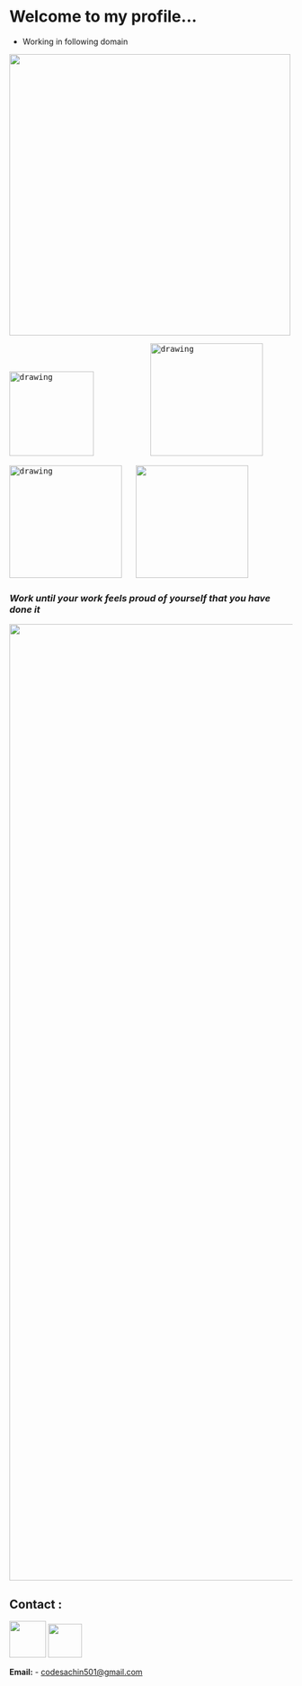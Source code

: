 # Welcome to my profile...
- Working in following domain

<img src = "https://user-images.githubusercontent.com/77486237/164686410-13af56ef-b5f9-47b9-bb61-4603bad78a55.png" width="500"/>
<pre>
<img src="https://docs.microsoft.com/cs-cz/windows/images/c-logo.png" alt="drawing" width="150"/>            <img src="https://i.pinimg.com/originals/74/50/14/74501403f53a5ed702543483addd5e21.gif" alt="drawing" width="200"/>    
</pre>
<pre>
<img src="https://content.techgig.com/photo/84677604/5-reasons-to-use-python-programming-language-for-web-app-development.jpg?237359" alt="drawing" width="200"/>   <img src="https://lh3.googleusercontent.com/GTmuiIZrppouc6hhdWiocybtRx1Tpbl52eYw4l-nAqHtHd4BpSMEqe-vGv7ZFiaHhG_l4v2m5Fdhapxw9aFLf28ErztHEv5WYIz5fA" width="200"/>              </pre>

### ***Work until your work feels proud of yourself that you have done it***
<img src="https://bucketeer-e05bbc84-baa3-437e-9518-adb32be77984.s3.amazonaws.com/public/images/48a148c4-2202-4b94-98a9-1a41875a0f49_500x281.gif" width="1700"/>
  

## Contact :
<a href="https://www.linkedin.com/in/sachin-solanki-8a51a71b2/"><img src="https://w7.pngwing.com/pngs/311/470/png-transparent-social-media-linkedin-youtube-social-login-business-social-media-blue-text-trademark.png" style="width:65px"></a>        <a href="https://twitter.com/Sachin120202"><img src="https://1000logos.net/wp-content/uploads/2021/04/Twitter-logo.png" style="width:60px"></a>

**Email:** - codesachin501@gmail.com
